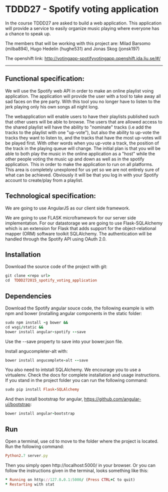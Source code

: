 TDDD27 - Spotify voting application
==============
In the course TDDD27 are asked to build a web application. This application will provide a service to easily organize music playing where everyone has a chance to speak up.

The members that will be working with this project are: Milad Barsomo (milba894), Hugo Hedelin (hughe531) and Jonas Skog (jonsk197)

The openshift link:
http://votingapp-spotifyvotingapp.openshift.ida.liu.se/#/

***

Functional specification:
--------------
We will use the Spotify web API in order to make an online playlist voing application. The application will provide the user with a tool to take away 
all sad faces on the pre party. With this tool you no longer have to listen to the jerk playing only his own songs all night long. 

The webapplication will enable users to have their playlists published such that other users will be able to browse. 
The users that are allowed access to the shared playlist will have the ability to "nominate" tracks (i.e add the tracks to the playlist with one "up-vote"), but also the ability to up-vote the tracks they want to listen to, and the tracks that have the most up-votes will be played first.
With other words when you up-vote a track, the position of the track in the playing queue will change. The initial plan is that you will 
be able to both play the music in the online application as a "host" while the other people voting the music up and down as well as in the 
spotify application. This in order to make the application to run on all platforms. This area is completely unexplored for us yet so we are not entirely 
sure of what can be achieved. Obviously it will be that you log in with your Spotify account to create/play from a playlist. 

Technological specification:
--------------

We are going to use AngularJS as our client side framework. 

We are going to use FLASK microframework for our server side implementation. For our datastorage we are going to use Flask-SQLAlchemy which is an extension for Flask that adds support for the object-relational mapper (ORM) software toolkit SQLAlchemy. The authentication will be handled through the Spotify API using OAuth 2.0.



Installation
--------------

Download the source code of the project with git:

```ruby
git clone <repo url>
cd  TDDD272015_spotify_voting_application
```

Dependencies
--------------
Download the Spotify angular souce code, the following example is with npm and bower (installing angular components in the static folder:

```ruby
sudo npm install -g bower &&
cd wsgi/static &&
bower install angular-spotify --save
```
Use the --save property to save into your bower.json file.

Install angucompleter-alt with:

```ruby
bower install angucomplete-alt --save
```

You also need to intstall SQLAlchemy. We encourage you to use a virtualenv. Check the docs for complete installation and usage instructions. If you stand in the 
project folder you can run the following command:

```ruby
sudo pip install Flask-SQLAlchemy
```

And then install bootstrap for angular, https://github.com/angular-ui/bootstrap:

```ruby
bower install angular-bootstrap
```

Run
--------------
Open a terminal, use cd to move to the folder where the project is located. Run the following command:

```ruby
Python2.7 server.py
```

Then you simply open http://localhost:5000/ in your browser. Or you can follow the instructions given in the terminal, looks something like this:

```ruby
* Running on http://127.0.0.1:5000/ (Press CTRL+C to quit)
* Restarting with stat
```




